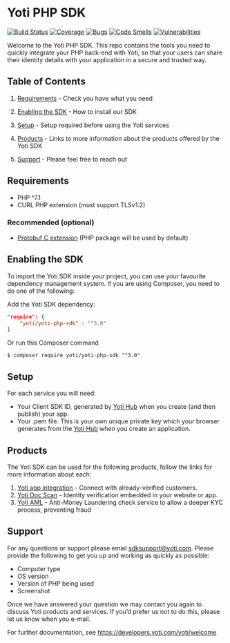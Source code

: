 # Yoti PHP SDK

[![Build Status](https://travis-ci.com/getyoti/yoti-php-sdk.svg?branch=master)](https://travis-ci.com/getyoti/yoti-php-sdk)
[![Coverage](https://sonarcloud.io/api/project_badges/measure?project=getyoti%3Aphp&metric=coverage)](https://sonarcloud.io/dashboard?id=getyoti%3Aphp)
[![Bugs](https://sonarcloud.io/api/project_badges/measure?project=getyoti%3Aphp&metric=bugs)](https://sonarcloud.io/dashboard?id=getyoti%3Aphp)
[![Code Smells](https://sonarcloud.io/api/project_badges/measure?project=getyoti%3Aphp&metric=code_smells)](https://sonarcloud.io/dashboard?id=getyoti%3Aphp)
[![Vulnerabilities](https://sonarcloud.io/api/project_badges/measure?project=getyoti%3Aphp&metric=vulnerabilities)](https://sonarcloud.io/dashboard?id=getyoti%3Aphp)

Welcome to the Yoti PHP SDK. This repo contains the tools you need to quickly integrate your PHP back-end with Yoti, so that your users can share their identity details with your application in a secure and trusted way.

## Table of Contents

1) [Requirements](#requirements) -
Check you have what you need

1) [Enabling the SDK](#enabling-the-sdk) -
How to install our SDK

1) [Setup](#setup) -
Setup required before using the Yoti services

1) [Products](#products) -
Links to more information about the products offered by the Yoti SDK

1) [Support](#support) -
Please feel free to reach out

## Requirements

* PHP ^7.1
* CURL PHP extension (must support TLSv1.2)

### Recommended (optional)
- [Protobuf C extension](https://github.com/protocolbuffers/protobuf/tree/master/php) (PHP package will be used by default)

## Enabling the SDK

To import the Yoti SDK inside your project, you can use your favourite dependency management system.
If you are using Composer, you need to do one of the following:

Add the Yoti SDK dependency:

```json
"require": {
    "yoti/yoti-php-sdk" : "^3.0"
}
```

Or run this Composer command
```console
$ composer require yoti/yoti-php-sdk "^3.0"
```

## Setup

For each service you will need:

* Your Client SDK ID, generated by [Yoti Hub](https://hub.yoti.com) when you create (and then publish) your app. 
* Your .pem file. This is your own unique private key which your browser generates from the [Yoti Hub](https://hub.yoti.com) when you create an application.

## Products

The Yoti SDK can be used for the following products, follow the links for more information about each:
1) [Yoti app integration](/docs/PROFILE.md) - Connect with already-verified customers.
1) [Yoti Doc Scan](/docs/DOCSCAN.md) - Identity verification embedded in your website or app.
1) [Yoti AML](/docs/AML.md) - Anti-Money Laundering check service to allow a deeper KYC process, preventing fraud

## Support

For any questions or support please email [sdksupport@yoti.com](mailto:sdksupport@yoti.com).
Please provide the following to get you up and working as quickly as possible:

* Computer type
* OS version
* Version of PHP being used
* Screenshot

Once we have answered your question we may contact you again to discuss Yoti products and services. If you’d prefer us not to do this, please let us know when you e-mail.

For further documentation, see <https://developers.yoti.com/yoti/welcome>
